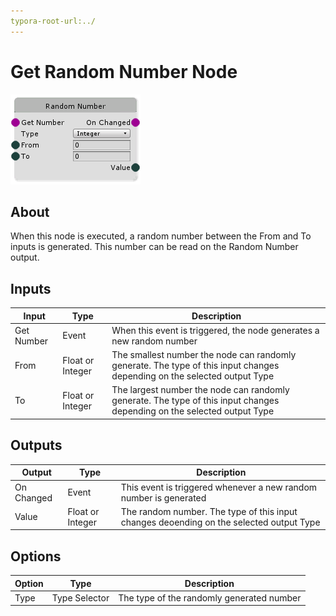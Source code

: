 ```yaml
---
typora-root-url:../
---
```


# Get Random Number Node

![Random-Number-Node](/IMG/Random-Number-Node.png)

## About

When this node is executed, a random number between the From and To inputs is generated. This number can be read on the Random Number output.

## Inputs
Input | Type | Description
------------ | ------|-------
Get Number | Event | When this event is triggered, the node generates a new random number
From | Float or Integer | The smallest number the node can randomly generate. The type of this input changes depending on the selected output Type
To | Float or Integer | The largest number the node can randomly generate. The type of this input changes depending on the selected output Type

## Outputs
Output | Type| Description
------------ | -------|------
On Changed | Event | This event is triggered whenever a new random number is generated
Value | Float or Integer | The random number. The type of this input changes deoending on the selected output Type

## Options
Option | Type | Description
------------ | -------|------
Type | Type Selector | The type of the randomly generated number


